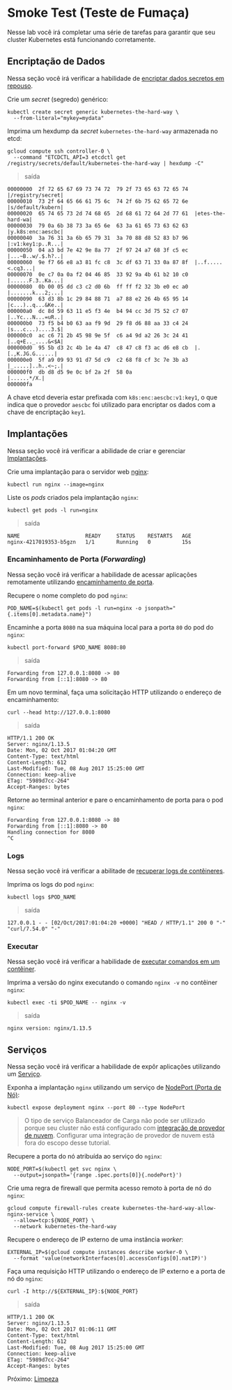 # Smoke Test (Teste de Fumaça)

Nesse lab você irá completar uma série de tarefas para garantir que seu cluster Kubernetes está funcionando corretamente.

## Encriptação de Dados

Nessa seção você irá verificar a habilidade de [encriptar dados secretos em repouso](https://kubernetes.io/docs/tasks/administer-cluster/encrypt-data/#verifying-that-data-is-encrypted).

Crie um _secret_ (segredo) genérico:

```
kubectl create secret generic kubernetes-the-hard-way \
  --from-literal="mykey=mydata"
```

Imprima um hexdump da _secret_ `kubernetes-the-hard-way` armazenada no etcd:

```
gcloud compute ssh controller-0 \
  --command "ETCDCTL_API=3 etcdctl get /registry/secrets/default/kubernetes-the-hard-way | hexdump -C"
```

> saída

```
00000000  2f 72 65 67 69 73 74 72  79 2f 73 65 63 72 65 74  |/registry/secret|
00000010  73 2f 64 65 66 61 75 6c  74 2f 6b 75 62 65 72 6e  |s/default/kubern|
00000020  65 74 65 73 2d 74 68 65  2d 68 61 72 64 2d 77 61  |etes-the-hard-wa|
00000030  79 0a 6b 38 73 3a 65 6e  63 3a 61 65 73 63 62 63  |y.k8s:enc:aescbc|
00000040  3a 76 31 3a 6b 65 79 31  3a 70 88 d8 52 83 b7 96  |:v1:key1:p..R...|
00000050  04 a3 bd 7e 42 9e 8a 77  2f 97 24 a7 68 3f c5 ec  |...~B..w/.$.h?..|
00000060  9e f7 66 e8 a3 81 fc c8  3c df 63 71 33 0a 87 8f  |..f.....<.cq3...|
00000070  0e c7 0a 0a f2 04 46 85  33 92 9a 4b 61 b2 10 c0  |......F.3..Ka...|
00000080  0b 00 05 dd c3 c2 d0 6b  ff ff f2 32 3b e0 ec a0  |.......k...2;...|
00000090  63 d3 8b 1c 29 84 88 71  a7 88 e2 26 4b 65 95 14  |c...)..q...&Ke..|
000000a0  dc 8d 59 63 11 e5 f3 4e  b4 94 cc 3d 75 52 c7 07  |..Yc...N...=uR..|
000000b0  73 f5 b4 b0 63 aa f9 9d  29 f8 d6 88 aa 33 c4 24  |s...c...)....3.$|
000000c0  ac c6 71 2b 45 98 9e 5f  c6 a4 9d a2 26 3c 24 41  |..q+E.._....&<$A|
000000d0  95 5b d3 2c 4b 1e 4a 47  c8 47 c8 f3 ac d6 e8 cb  |.[.,K.JG.G......|
000000e0  5f a9 09 93 91 d7 5d c9  c2 68 f8 cf 3c 7e 3b a3  |_.....]..h..<~;.|
000000f0  db d8 d5 9e 0c bf 2a 2f  58 0a                    |......*/X.|
000000fa
```

A chave etcd deveria estar prefixada com `k8s:enc:aescbc:v1:key1`, o que indica que o provedor `aescbc` foi utilizado para encriptar os dados com a chave de encriptação `key1`.

## Implantações

Nessa seção você irá verificar a abilidade de criar e gerenciar [Implantações](https://kubernetes.io/docs/concepts/workloads/controllers/deployment/).

Crie uma implantação para o servidor web [nginx](https://nginx.org/en/):

```
kubectl run nginx --image=nginx
```

Liste os _pods_ criados pela implantação `nginx`:

```
kubectl get pods -l run=nginx
```

> saída

```
NAME                     READY     STATUS    RESTARTS   AGE
nginx-4217019353-b5gzn   1/1       Running   0          15s
```

### Encaminhamento de Porta (_Forwarding_)

Nessa seção você irá verificar a habilidade de acessar aplicações remotamente utilizando [encaminhamento de porta](https://kubernetes.io/docs/tasks/access-application-cluster/port-forward-access-application-cluster/).

Recupere o nome completo do pod `nginx`:

```
POD_NAME=$(kubectl get pods -l run=nginx -o jsonpath="{.items[0].metadata.name}")
```

Encaminhe a porta `8080` na sua máquina local para a porta `80` do pod do `nginx`:

```
kubectl port-forward $POD_NAME 8080:80
```

> saída

```
Forwarding from 127.0.0.1:8080 -> 80
Forwarding from [::1]:8080 -> 80
```

Em um novo terminal, faça uma solicitação HTTP utilizando o endereço de encaminhamento:

```
curl --head http://127.0.0.1:8080
```

> saída

```
HTTP/1.1 200 OK
Server: nginx/1.13.5
Date: Mon, 02 Oct 2017 01:04:20 GMT
Content-Type: text/html
Content-Length: 612
Last-Modified: Tue, 08 Aug 2017 15:25:00 GMT
Connection: keep-alive
ETag: "5989d7cc-264"
Accept-Ranges: bytes
```

Retorne ao terminal anterior e pare o encaminhamento de porta para o pod `nginx`:

```
Forwarding from 127.0.0.1:8080 -> 80
Forwarding from [::1]:8080 -> 80
Handling connection for 8080
^C
```

### Logs

Nessa seção você irá verificar a abilitade de [recuperar logs de contêineres](https://kubernetes.io/docs/concepts/cluster-administration/logging/).

Imprima os logs do pod `nginx`:

```
kubectl logs $POD_NAME
```

> saída

```
127.0.0.1 - - [02/Oct/2017:01:04:20 +0000] "HEAD / HTTP/1.1" 200 0 "-" "curl/7.54.0" "-"
```

### Executar

Nessa seção você irá verificar a habilidade de [executar comandos em um contêiner](https://kubernetes.io/docs/tasks/debug-application-cluster/get-shell-running-container/#running-individual-commands-in-a-container).

Imprima a versão do nginx executando o comando `nginx -v` no contêiner `nginx`:

```
kubectl exec -ti $POD_NAME -- nginx -v
```

> saída

```
nginx version: nginx/1.13.5
```

## Serviços

Nessa seção você irá verificar a habilidade de expôr aplicações utilizando um [Serviço](https://kubernetes.io/docs/concepts/services-networking/service/).

Exponha a implantação `nginx` utilizando um serviço de [NodePort (Porta de Nó)](https://kubernetes.io/docs/concepts/services-networking/service/#type-nodeport):

```
kubectl expose deployment nginx --port 80 --type NodePort
```

> O tipo de serviço Balanceador de Carga não pode ser utilizado porque seu cluster não está configurado com [integração de provedor de nuvem](https://kubernetes.io/docs/getting-started-guides/scratch/#cloud-provider). Configurar uma integração de provedor de nuvem está fora do escopo desse tutorial.

Recupere a porta do nó atribuída ao serviço do `nginx`:

```
NODE_PORT=$(kubectl get svc nginx \
  --output=jsonpath='{range .spec.ports[0]}{.nodePort}')
```

Crie uma regra de firewall que permita acesso remoto à porta de nó do `nginx`:

```
gcloud compute firewall-rules create kubernetes-the-hard-way-allow-nginx-service \
  --allow=tcp:${NODE_PORT} \
  --network kubernetes-the-hard-way
```

Recupere o endereço de IP externo de uma instância _worker_:

```
EXTERNAL_IP=$(gcloud compute instances describe worker-0 \
  --format 'value(networkInterfaces[0].accessConfigs[0].natIP)')
```

Faça uma requisição HTTP utilizando o endereço de IP externo e a porta de nó do `nginx`:

```
curl -I http://${EXTERNAL_IP}:${NODE_PORT}
```

> saída

```
HTTP/1.1 200 OK
Server: nginx/1.13.5
Date: Mon, 02 Oct 2017 01:06:11 GMT
Content-Type: text/html
Content-Length: 612
Last-Modified: Tue, 08 Aug 2017 15:25:00 GMT
Connection: keep-alive
ETag: "5989d7cc-264"
Accept-Ranges: bytes
```

Próximo: [Limpeza](14-limpeza.md)
